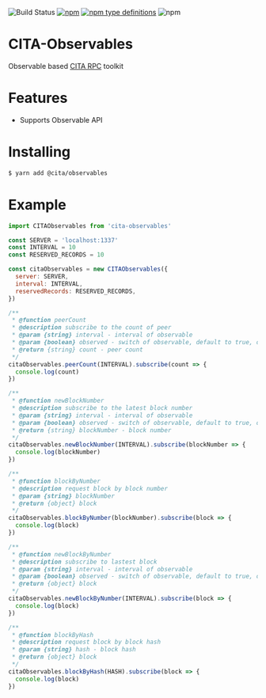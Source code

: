 ![Build Status](https://travis-ci.org/CITA-Toys/cita-observables.svg?branch=master)
[![npm](https://img.shields.io/npm/v/npm.svg)](https://www.npmjs.com/package/@cita/observables)
[![npm type definitions](https://img.shields.io/npm/types/chalk.svg)](https://www.npmjs.com/package/@cita/observables)
![npm](https://img.shields.io/npm/l/express.svg)

# CITA-Observables

Observable based [CITA RPC](https://cryptape.github.io/cita/usage-guide/rpc/) toolkit

# Features

* Supports Observable API

# Installing

```bash
$ yarn add @cita/observables
```

# Example

```javascript
import CITAObservables from 'cita-observables'

const SERVER = 'localhost:1337'
const INTERVAL = 10
const RESERVED_RECORDS = 10

const citaObservables = new CITAObservables({
  server: SERVER,
  interval: INTERVAL,
  reservedRecords: RESERVED_RECORDS,
})

/**
 * @function peerCount
 * @description subscribe to the count of peer
 * @param {string} interval - interval of observable
 * @param {boolean} observed - switch of observable, default to true, observing the peerCount
 * @return {string} count - peer count
 */
citaObservables.peerCount(INTERVAL).subscribe(count => {
  console.log(count)
})

/**
 * @function newBlockNumber
 * @description subscribe to the latest block number
 * @param {string} interval - interval of observable
 * @param {boolean} observed - switch of observable, default to true, observing the new block number
 * @return {string} blockNumber - block number
 */
citaObservables.newBlockNumber(INTERVAL).subscribe(blockNumber => {
  console.log(blockNumber)
})

/**
 * @function blockByNumber
 * @description request block by block number
 * @param {string} blockNumber
 * @return {object} block
 */
citaObservables.blockByNumber(blockNumber).subscribe(block => {
  console.log(block)
})

/**
 * @function newBlockByNumber
 * @description subscribe to lastest block
 * @param {string} interval - interval of observable
 * @param {boolean} observed - switch of observable, default to true, observing the new block
 * @return {object} block
 */
citaObservables.newBlockByNumber(INTERVAL).subscribe(block => {
  console.log(block)
})

/**
 * @function blockByHash
 * @description request block by block hash
 * @param {string} hash - block hash
 * @return {object} block
 */
citaObservables.blockByHash(HASH).subscribe(block => {
  console.log(block)
})
```
